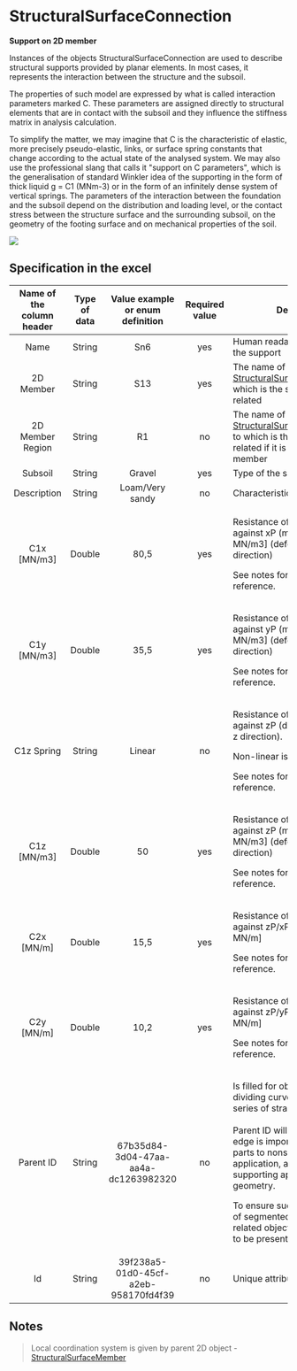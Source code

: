 # StructuralSurfaceConnection

**Support on 2D member**

Instances of the objects StructuralSurfaceConnection are used to describe structural supports provided by planar elements. In most cases, it represents the interaction between the structure and the subsoil.

The properties of such model are expressed by what is called interaction parameters marked C. These parameters are assigned directly to structural elements that are in contact with the subsoil and they influence the stiffness matrix in analysis calculation.

To simplify the matter, we may imagine that C is the characteristic of elastic, more precisely pseudo-elastic, links, or surface spring constants that change according to the actual state of the analysed system. We may also use the professional slang that calls it "support on C parameters", which is the generalisation of standard Winkler idea of the supporting in the form of thick liquid g = C1 (MNm-3) or in the form of an infinitely dense system of vertical springs. The parameters of the interaction between the foundation and the subsoil depend on the distribution and loading level, or the contact stress between the structure surface and the surrounding subsoil, on the geometry of the footing surface and on mechanical properties of the soil.

![](../.gitbook/assets/20\_structuralsurfaceconnection.png)

## Specification in the excel

| **Name of the column header** | **Type of data** | **Value example or enum definition** | **Required value** | **Description**                                                                                                                                                                                                                                                                                                                                                                                                        |
| :---------------------------: | :--------------: | :----------------------------------: | :----------------: | ---------------------------------------------------------------------------------------------------------------------------------------------------------------------------------------------------------------------------------------------------------------------------------------------------------------------------------------------------------------------------------------------------------------------- |
|              Name             |      String      |                  Sn6                 |         yes        | Human readable unique name of the support                                                                                                                                                                                                                                                                                                                                                                              |
|           2D Member           |      String      |                  S13                 |         yes        | The name of the [StructuralSurfaceMember](../structural-analysis-elements/structuralsurfacemember.md#2d-member-plate-wall) to which is the surface support is related                                                                                                                                                                                                                                                  |
|        2D Member Region       |      String      |                  R1                  |         no         | The name of the [StructuralSurfaceMemberRegion](../structural-analysis-elements/structuralsurfacememberregion.md#region-of-different-plate-thickness) to which is the surface support related if it is available on 2D member                                                                                                                                                                                          |
|            Subsoil            |      String      |                Gravel                |         yes        | Type of the subsoil                                                                                                                                                                                                                                                                                                                                                                                                    |
|          Description          |      String      |            Loam/Very sandy           |         no         | Characteristics of the subsoil                                                                                                                                                                                                                                                                                                                                                                                         |
|          C1x \[MN/m3]         |      Double      |                 80,5                 |         yes        | <p>Resistance of environment against xP (mm) [C1x in MN/m3] (deformation in local x direction)</p><p>See notes for coordinates reference.</p>                                                                                                                                                                                                                                                                          |
|          C1y \[MN/m3]         |      Double      |                 35,5                 |         yes        | <p>Resistance of environment against yP (mm) [C1y in MN/m3] (deformation in local y direction)</p><p>See notes for coordinates reference.</p>                                                                                                                                                                                                                                                                          |
|           C1z Spring          |      String      |                Linear                |         no         | <p>Resistance of environment against zP (deformation in local z direction).</p><p>Non-linear is not supported.</p><p>See notes for coordinates reference.</p>                                                                                                                                                                                                                                                          |
|          C1z \[MN/m3]         |      Double      |                  50                  |         yes        | <p>Resistance of environment against zP (mm) [C1z in MN/m3] (deformation in local z direction)</p><p>See notes for coordinates reference.</p>                                                                                                                                                                                                                                                                          |
|          C2x \[MN/m]          |      Double      |                 15,5                 |         yes        | <p>Resistance of environment against zP/xP (mm/m) [C2x in MN/m]</p><p>See notes for coordinates reference.</p>                                                                                                                                                                                                                                                                                                         |
|          C2y \[MN/m]          |      Double      |                 10,2                 |         yes        | <p>Resistance of environment against zP/yP (mm/m) [C2y in MN/m]</p><p>See notes for coordinates reference.</p>                                                                                                                                                                                                                                                                                                         |
|           Parent ID           |      String      | 67b35d84-3d04-47aa-aa4a-dc1263982320 |         no         | <p>Is filled for objects created be dividing curved geometry to series of straight line objects.<br><br>Parent ID will ensure that curved edge is imported as straight parts to nonsupporting application, and back to original supporting application as curved geometry.</p><p>To ensure successful round trip of segmented objects and their related objects, Parent ID needs to be present in both directions.</p> |
|               Id              |      String      | 39f238a5-01d0-45cf-a2eb-958170fd4f39 |         no         | Unique attribute designation                                                                                                                                                                                                                                                                                                                                                                                           |

## Notes

>Local coordination system is given by parent 2D object - [StructuralSurfaceMember](../structural-analysis-elements/structuralsurfacemember.md#2d-member-plate-wall)
